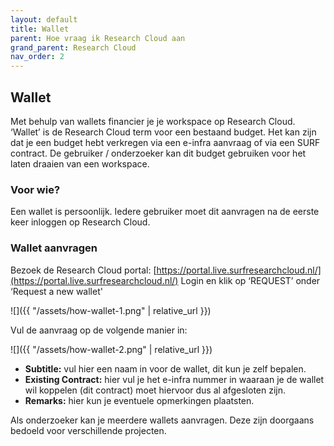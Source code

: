 ```yaml
---
layout: default
title: Wallet
parent: Hoe vraag ik Research Cloud aan
grand_parent: Research Cloud
nav_order: 2
---
```


## Wallet

Met behulp van wallets financier je je workspace op Research Cloud. ‘Wallet’ is de Research Cloud term voor een bestaand budget. Het kan zijn dat je een budget hebt verkregen via een e-infra aanvraag of via een SURF contract. De gebruiker / onderzoeker kan dit budget gebruiken voor het laten draaien van een workspace. 

### Voor wie? 
Een wallet is persoonlijk. Iedere gebruiker moet dit aanvragen na de eerste keer inloggen op Research Cloud. 

### Wallet aanvragen


Bezoek de Research Cloud portal: [https://portal.live.surfresearchcloud.nl/](https://portal.live.surfresearchcloud.nl/)
Login en klik op ‘REQUEST’ onder ‘Request a new wallet'

![]({{ "/assets/how-wallet-1.png" | relative_url }})

Vul de aanvraag op de volgende manier in:

![]({{ "/assets/how-wallet-2.png" | relative_url }})

-   **Subtitle:** vul hier een naam in voor de wallet, dit kun je zelf bepalen.
-   **Existing Contract:** hier vul je het e-infra nummer in waaraan je de wallet wil koppelen (dit contract) moet hiervoor dus al afgesloten zijn.
-   **Remarks:** hier kun je eventuele opmerkingen plaatsten.

Als onderzoeker kan je meerdere wallets aanvragen. Deze zijn doorgaans bedoeld voor verschillende projecten.
